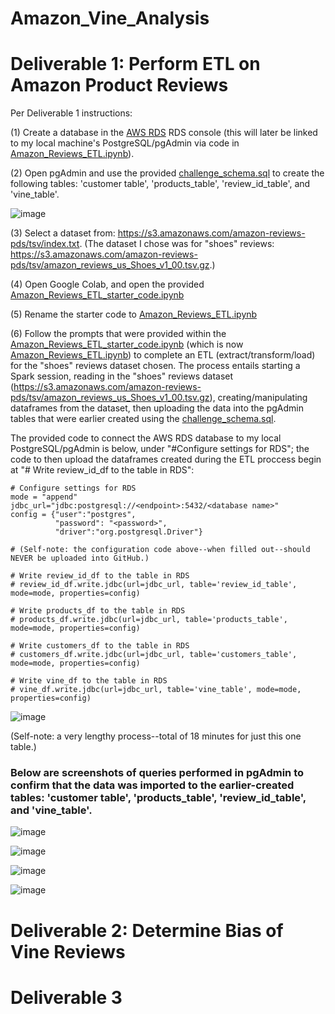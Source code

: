 # Amazon_Vine_Analysis

# Deliverable 1: Perform ETL on Amazon Product Reviews

Per Deliverable 1 instructions:

(1) Create a database in the [AWS RDS](https://aws.amazon.com/) RDS console (this will later be linked to my local machine's PostgreSQL/pgAdmin via code in [Amazon_Reviews_ETL.ipynb](https://github.com/michaelfoz/Amazon_Vine_Analysis/blob/main/Amazon_Reviews_ETL.ipynb)).

(2) Open pgAdmin and use the provided [challenge_schema.sql](https://github.com/michaelfoz/Amazon_Vine_Analysis/blob/main/challenge_schema.sql) to create the following tables: 'customer table', 'products_table', 'review_id_table', and 'vine_table'.

![image](https://github.com/michaelfoz/Amazon_Vine_Analysis/blob/main/Deliverable%201%20-%20pgAdmin%20screenshots/challenge-schema-tables.png)

(3) Select a dataset from: https://s3.amazonaws.com/amazon-reviews-pds/tsv/index.txt. (The dataset I chose was for "shoes" reviews: https://s3.amazonaws.com/amazon-reviews-pds/tsv/amazon_reviews_us_Shoes_v1_00.tsv.gz.)

(4) Open Google Colab, and open the provided [Amazon_Reviews_ETL_starter_code.ipynb](https://github.com/michaelfoz/Amazon_Vine_Analysis/blob/main/Amazon_Reviews_ETL_starter_code.ipynb)

(5) Rename the starter code to [Amazon_Reviews_ETL.ipynb](https://github.com/michaelfoz/Amazon_Vine_Analysis/blob/main/Amazon_Reviews_ETL.ipynb)

(6) Follow the prompts that were provided within the [Amazon_Reviews_ETL_starter_code.ipynb](https://github.com/michaelfoz/Amazon_Vine_Analysis/blob/main/Amazon_Reviews_ETL_starter_code.ipynb) (which is now [Amazon_Reviews_ETL.ipynb](https://github.com/michaelfoz/Amazon_Vine_Analysis/blob/main/Amazon_Reviews_ETL.ipynb)) to complete an ETL (extract/transform/load) for the "shoes" reviews dataset chosen. The process entails starting a Spark session, reading in the "shoes" reviews dataset (https://s3.amazonaws.com/amazon-reviews-pds/tsv/amazon_reviews_us_Shoes_v1_00.tsv.gz), creating/manipulating dataframes from the dataset, then uploading the data into the pgAdmin tables that were earlier created using the [challenge_schema.sql](https://github.com/michaelfoz/Amazon_Vine_Analysis/blob/main/challenge_schema.sql). 

The provided code to connect the AWS RDS database to my local PostgreSQL/pgAdmin is below, under "#Configure settings for RDS"; the code to then upload the dataframes created during the ETL proccess begin at "# Write review_id_df to the table in RDS":

```
# Configure settings for RDS
mode = "append"
jdbc_url="jdbc:postgresql://<endpoint>:5432/<database name>"
config = {"user":"postgres", 
          "password": "<password>", 
          "driver":"org.postgresql.Driver"}
          
# (Self-note: the configuration code above--when filled out--should NEVER be uploaded into GitHub.)
          
# Write review_id_df to the table in RDS
# review_id_df.write.jdbc(url=jdbc_url, table='review_id_table', mode=mode, properties=config)

# Write products_df to the table in RDS
# products_df.write.jdbc(url=jdbc_url, table='products_table', mode=mode, properties=config)

# Write customers_df to the table in RDS
# customers_df.write.jdbc(url=jdbc_url, table='customers_table', mode=mode, properties=config)

# Write vine_df to the table in RDS
# vine_df.write.jdbc(url=jdbc_url, table='vine_table', mode=mode, properties=config)
```

![image](https://github.com/michaelfoz/Amazon_Vine_Analysis/blob/main/Amazon_Reviews_ETL%20-%2018-minute-execution-time.png)

(Self-note: a very lengthy process--total of 18 minutes for just this one table.)

### Below are screenshots of queries performed in pgAdmin to confirm that the data was imported to the earlier-created tables: 'customer table', 'products_table', 'review_id_table', and 'vine_table'.

![image](https://github.com/michaelfoz/Amazon_Vine_Analysis/blob/main/Deliverable%201%20-%20pgAdmin%20screenshots/review_id_table.png)

![image](https://github.com/michaelfoz/Amazon_Vine_Analysis/blob/main/Deliverable%201%20-%20pgAdmin%20screenshots/products_table.png)

![image](https://github.com/michaelfoz/Amazon_Vine_Analysis/blob/main/Deliverable%201%20-%20pgAdmin%20screenshots/customers_table.png)

![image](https://github.com/michaelfoz/Amazon_Vine_Analysis/blob/main/Deliverable%201%20-%20pgAdmin%20screenshots/vine_table.png)

# Deliverable 2: Determine Bias of Vine Reviews 
# Deliverable 3
